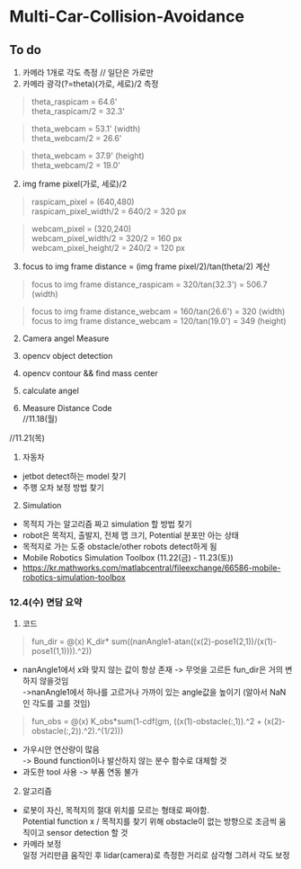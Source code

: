 # Multi-Car-Collision-Avoidance


## To do

1. 카메라 1개로 각도 측정 // 일단은 가로만  
  1. 카메라 광각(?=theta)(가로, 세로)/2 측정
  >theta_raspicam = 64.6'  
  >theta_raspicam/2 = 32.3'
  
  >theta_webcam = 53.1' (width)  
  >theta_webcam/2 = 26.6'
  
  >theta_webcam = 37.9' (height)  
  >theta_webcam/2 = 19.0'
  
  2. img frame pixel(가로, 세로)/2 
  >raspicam_pixel = (640,480)  
  >raspicam_pixel_width/2 = 640/2 = 320 px
  
  >webcam_pixel = (320,240)  
  >webcam_pixel_width/2 = 320/2 = 160 px  
  >webcam_pixel_height/2 = 240/2 = 120 px
  
  3. focus to img frame distance = (img frame pixel/2)/tan(theta/2) 계산
  >focus to img frame distance_raspicam = 320/tan(32.3') = 506.7 (width)
  
  >focus to img frame distance_webcam = 160/tan(26.6') = 320 (width)  
  >focus to img frame distance_webcam = 120/tan(19.0') = 349 (height)  

2. Camera angel Measure   
  1. opencv object detection  
  2. opencv contour && find mass center  
  3. calculate angel  
  
3. Measure Distance Code  
  //11.18(월) 

//11.21(목)  
1. 자동차  
  - jetbot detect하는 model 찾기  
  - 주행 오차 보정 방법 찾기  
  
2. Simulation  
  - 목적지 가는 알고리즘 짜고 simulation 할 방법 찾기  
  - robot은 목적지, 출발지, 전체 맵 크기, Potential 분포만 아는 상태  
  - 목적지로 가는 도중 obstacle/other robots detect하게 됨  
  - Mobile Robotics Simulation Toolbox (11.22(금) - 11.23(토))  
  - https://kr.mathworks.com/matlabcentral/fileexchange/66586-mobile-robotics-simulation-toolbox

### 12.4(수) 면담 요약  
  
1. 코드  
  >fun_dir = @(x) K_dir* sum((nanAngle1-atan((x(2)-pose1(2,1))/(x(1)-pose1(1,1)))).^2))   
  - nanAngle1에서 x와 맞지 않는 값이 항상 존재 -> 무엇을 고르든 fun_dir은 거의 변하지 않을것임  
   ->nanAngle1에서 하나를 고르거나 가까이 있는 angle값을 높이기 (알아서 NaN인 각도를 고를 것임)   
  >fun_obs = @(x) K_obs*sum(1-cdf(gm, ((x(1)-obstacle(:,1)).^2 + (x(2)-obstacle(:,2)).^2).^(1/2)))  
  - 가우시안 연산량이 많음   
  -> Bound function이나 발산하지 않는 분수 함수로 대체할 것  
  - 과도한 tool 사용 -> 부품 연동 불가
    
2.  알고리즘  
  - 로봇이 자신, 목적지의 절대 위치를 모르는 형태로 짜야함.  
    Potential function x / 목적지를 찾기 위해 obstacle이 없는 방향으로 조금씩 움직이고 sensor detection 할 것  
  - 카메라 보정  
    일정 거리만큼 움직인 후 lidar(camera)로 측정한 거리로 삼각형 그려서 각도 보정
    
